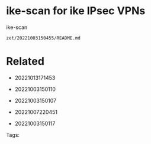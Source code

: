 # ike-scan for ike IPsec VPNs
ike-scan

` zet/20221003150455/README.md `

# Related

- 20221013171453

- 20221003150110

- 20221003150107

- 20221007220451

- 20221003150117


Tags:

    
